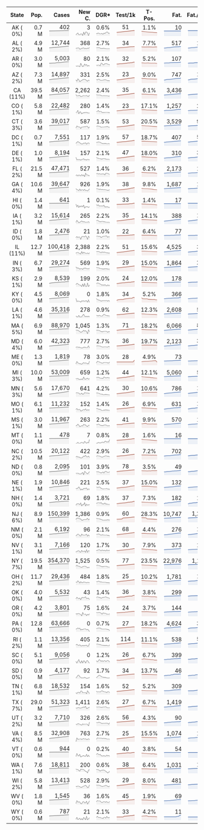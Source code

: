 
<!-- Building Table Time:  2020-05-21T14:05:49.415277 -->


| State | Pop. | Cases | New C. | DGR* | Test/1k | T-Pos. | Fat. | Fat./1M  | CFR* |  GF* | GF-14day | Dbl.Days | CDD |  
| :---: | ---: | ---: | ---: | :---: | :---: | :---: | ---: | ---:  | :---: |  :---: | :---: | :---: | ---: |  
| AK ( 0%)  | 0.7 M  | 402 <br><img src="/assets/images/covid/sparklines/AK_img_positive_20200521_1590084349.png"> | 3 <br><img src="/assets/images/covid/sparklines/AK_img_positiveIncrease_20200521_1590084349.png"> | 0.6% <br><img src="/assets/images/covid/sparklines/AK_img_dgr_4_20200521_1590084349.png"> | 51 <br><img src="/assets/images/covid/sparklines/AK_img_total_test_per_1k_20200521_1590084349.png"> | 1.1% <br><img src="/assets/images/covid/sparklines/AK_img_test_positivity_20200521_1590084350.png"> | 10 <br><img src="/assets/images/covid/sparklines/AK_img_death_20200521_1590084350.png"> | 14 <br><img src="/assets/images/covid/sparklines/AK_img_death_20200521_1590084350.png">  | 2.5% <br><img src="/assets/images/covid/sparklines/AK_img_cfr_4_20200521_1590084351.png"> |  0.7 <br><img src="/assets/images/covid/sparklines/AK_img_gfac_4_20200521_1590084350.png"> | 15.9 <br><img src="/assets/images/covid/sparklines/AK_img_gfac_14sum_20200521_1590084350.png"> | 118 <br><img src="/assets/images/covid/sparklines/AK_img_doubling_days_20200521_1590084350.png"> | 19   |  
| AL ( 2%)  | 4.9 M  | 12,744 <br><img src="/assets/images/covid/sparklines/AL_img_positive_20200521_1590084351.png"> | 368 <br><img src="/assets/images/covid/sparklines/AL_img_positiveIncrease_20200521_1590084351.png"> | 2.7% <br><img src="/assets/images/covid/sparklines/AL_img_dgr_4_20200521_1590084351.png"> | 34 <br><img src="/assets/images/covid/sparklines/AL_img_total_test_per_1k_20200521_1590084351.png"> | 7.7% <br><img src="/assets/images/covid/sparklines/AL_img_test_positivity_20200521_1590084351.png"> | 517 <br><img src="/assets/images/covid/sparklines/AL_img_death_20200521_1590084352.png"> | 105 <br><img src="/assets/images/covid/sparklines/AL_img_death_20200521_1590084352.png">  | 4.1% <br><img src="/assets/images/covid/sparklines/AL_img_cfr_4_20200521_1590084352.png"> |  1.1 <br><img src="/assets/images/covid/sparklines/AL_img_gfac_4_20200521_1590084352.png"> | 14.5 <br><img src="/assets/images/covid/sparklines/AL_img_gfac_14sum_20200521_1590084352.png"> | 26 <br><img src="/assets/images/covid/sparklines/AL_img_doubling_days_20200521_1590084352.png"> | 0   |  
| AR ( 0%)  | 3.0 M  | 5,003 <br><img src="/assets/images/covid/sparklines/AR_img_positive_20200521_1590084353.png"> | 80 <br><img src="/assets/images/covid/sparklines/AR_img_positiveIncrease_20200521_1590084353.png"> | 2.1% <br><img src="/assets/images/covid/sparklines/AR_img_dgr_4_20200521_1590084353.png"> | 32 <br><img src="/assets/images/covid/sparklines/AR_img_total_test_per_1k_20200521_1590084353.png"> | 5.2% <br><img src="/assets/images/covid/sparklines/AR_img_test_positivity_20200521_1590084353.png"> | 107 <br><img src="/assets/images/covid/sparklines/AR_img_death_20200521_1590084353.png"> | 35 <br><img src="/assets/images/covid/sparklines/AR_img_death_20200521_1590084353.png">  | 2.1% <br><img src="/assets/images/covid/sparklines/AR_img_cfr_4_20200521_1590084354.png"> |  1.1 <br><img src="/assets/images/covid/sparklines/AR_img_gfac_4_20200521_1590084353.png"> | 14.0 <br><img src="/assets/images/covid/sparklines/AR_img_gfac_14sum_20200521_1590084354.png"> | 33 <br><img src="/assets/images/covid/sparklines/AR_img_doubling_days_20200521_1590084354.png"> | 1   |  
| AZ ( 2%)  | 7.3 M  | 14,897 <br><img src="/assets/images/covid/sparklines/AZ_img_positive_20200521_1590084355.png"> | 331 <br><img src="/assets/images/covid/sparklines/AZ_img_positiveIncrease_20200521_1590084355.png"> | 2.5% <br><img src="/assets/images/covid/sparklines/AZ_img_dgr_4_20200521_1590084355.png"> | 23 <br><img src="/assets/images/covid/sparklines/AZ_img_total_test_per_1k_20200521_1590084355.png"> | 9.0% <br><img src="/assets/images/covid/sparklines/AZ_img_test_positivity_20200521_1590084355.png"> | 747 <br><img src="/assets/images/covid/sparklines/AZ_img_death_20200521_1590084355.png"> | 103 <br><img src="/assets/images/covid/sparklines/AZ_img_death_20200521_1590084355.png">  | 4.9% <br><img src="/assets/images/covid/sparklines/AZ_img_cfr_4_20200521_1590084357.png"> |  1.0 <br><img src="/assets/images/covid/sparklines/AZ_img_gfac_4_20200521_1590084356.png"> | 15.5 <br><img src="/assets/images/covid/sparklines/AZ_img_gfac_14sum_20200521_1590084356.png"> | 28 <br><img src="/assets/images/covid/sparklines/AZ_img_doubling_days_20200521_1590084356.png"> | 1   |  
| CA (11%)  | 39.5 M  | 84,057 <br><img src="/assets/images/covid/sparklines/CA_img_positive_20200521_1590084357.png"> | 2,262 <br><img src="/assets/images/covid/sparklines/CA_img_positiveIncrease_20200521_1590084357.png"> | 2.4% <br><img src="/assets/images/covid/sparklines/CA_img_dgr_4_20200521_1590084357.png"> | 35 <br><img src="/assets/images/covid/sparklines/CA_img_total_test_per_1k_20200521_1590084358.png"> | 6.1% <br><img src="/assets/images/covid/sparklines/CA_img_test_positivity_20200521_1590084358.png"> | 3,436 <br><img src="/assets/images/covid/sparklines/CA_img_death_20200521_1590084358.png"> | 87 <br><img src="/assets/images/covid/sparklines/CA_img_death_20200521_1590084358.png">  | 4.1% <br><img src="/assets/images/covid/sparklines/CA_img_cfr_4_20200521_1590084359.png"> |  1.2 <br><img src="/assets/images/covid/sparklines/CA_img_gfac_4_20200521_1590084358.png"> | 14.6 <br><img src="/assets/images/covid/sparklines/CA_img_gfac_14sum_20200521_1590084358.png"> | 29 <br><img src="/assets/images/covid/sparklines/CA_img_doubling_days_20200521_1590084359.png"> | 0   |  
| CO ( 1%)  | 5.8 M  | 22,482 <br><img src="/assets/images/covid/sparklines/CO_img_positive_20200521_1590084359.png"> | 280 <br><img src="/assets/images/covid/sparklines/CO_img_positiveIncrease_20200521_1590084359.png"> | 1.4% <br><img src="/assets/images/covid/sparklines/CO_img_dgr_4_20200521_1590084360.png"> | 23 <br><img src="/assets/images/covid/sparklines/CO_img_total_test_per_1k_20200521_1590084360.png"> | 17.1% <br><img src="/assets/images/covid/sparklines/CO_img_test_positivity_20200521_1590084360.png"> | 1,257 <br><img src="/assets/images/covid/sparklines/CO_img_death_20200521_1590084360.png"> | 218 <br><img src="/assets/images/covid/sparklines/CO_img_death_20200521_1590084360.png">  | 5.5% <br><img src="/assets/images/covid/sparklines/CO_img_cfr_4_20200521_1590084361.png"> |  0.8 <br><img src="/assets/images/covid/sparklines/CO_img_gfac_4_20200521_1590084360.png"> | 19.8 <br><img src="/assets/images/covid/sparklines/CO_img_gfac_14sum_20200521_1590084361.png"> | 50 <br><img src="/assets/images/covid/sparklines/CO_img_doubling_days_20200521_1590084361.png"> | 0   |  
| CT ( 3%)  | 3.6 M  | 39,017 <br><img src="/assets/images/covid/sparklines/CT_img_positive_20200521_1590084361.png"> | 587 <br><img src="/assets/images/covid/sparklines/CT_img_positiveIncrease_20200521_1590084362.png"> | 1.5% <br><img src="/assets/images/covid/sparklines/CT_img_dgr_4_20200521_1590084362.png"> | 53 <br><img src="/assets/images/covid/sparklines/CT_img_total_test_per_1k_20200521_1590084362.png"> | 20.5% <br><img src="/assets/images/covid/sparklines/CT_img_test_positivity_20200521_1590084362.png"> | 3,529 <br><img src="/assets/images/covid/sparklines/CT_img_death_20200521_1590084362.png"> | 990 <br><img src="/assets/images/covid/sparklines/CT_img_death_20200521_1590084362.png">  | 9.0% <br><img src="/assets/images/covid/sparklines/CT_img_cfr_4_20200521_1590084363.png"> |  1.2 <br><img src="/assets/images/covid/sparklines/CT_img_gfac_4_20200521_1590084362.png"> | 15.4 <br><img src="/assets/images/covid/sparklines/CT_img_gfac_14sum_20200521_1590084363.png"> | 47 <br><img src="/assets/images/covid/sparklines/CT_img_doubling_days_20200521_1590084363.png"> | 0   |  
| DC ( 1%)  | 0.7 M  | 7,551 <br><img src="/assets/images/covid/sparklines/DC_img_positive_20200521_1590084363.png"> | 117 <br><img src="/assets/images/covid/sparklines/DC_img_positiveIncrease_20200521_1590084363.png"> | 1.9% <br><img src="/assets/images/covid/sparklines/DC_img_dgr_4_20200521_1590084363.png"> | 57 <br><img src="/assets/images/covid/sparklines/DC_img_total_test_per_1k_20200521_1590084364.png"> | 18.7% <br><img src="/assets/images/covid/sparklines/DC_img_test_positivity_20200521_1590084364.png"> | 407 <br><img src="/assets/images/covid/sparklines/DC_img_death_20200521_1590084364.png"> | 577 <br><img src="/assets/images/covid/sparklines/DC_img_death_20200521_1590084364.png">  | 5.4% <br><img src="/assets/images/covid/sparklines/DC_img_cfr_4_20200521_1590084365.png"> |  1.0 <br><img src="/assets/images/covid/sparklines/DC_img_gfac_4_20200521_1590084364.png"> | 14.6 <br><img src="/assets/images/covid/sparklines/DC_img_gfac_14sum_20200521_1590084364.png"> | 37 <br><img src="/assets/images/covid/sparklines/DC_img_doubling_days_20200521_1590084364.png"> | 1   |  
| DE ( 1%)  | 1.0 M  | 8,194 <br><img src="/assets/images/covid/sparklines/DE_img_positive_20200521_1590084365.png"> | 157 <br><img src="/assets/images/covid/sparklines/DE_img_positiveIncrease_20200521_1590084365.png"> | 2.1% <br><img src="/assets/images/covid/sparklines/DE_img_dgr_4_20200521_1590084365.png"> | 47 <br><img src="/assets/images/covid/sparklines/DE_img_total_test_per_1k_20200521_1590084365.png"> | 18.0% <br><img src="/assets/images/covid/sparklines/DE_img_test_positivity_20200521_1590084365.png"> | 310 <br><img src="/assets/images/covid/sparklines/DE_img_death_20200521_1590084366.png"> | 318 <br><img src="/assets/images/covid/sparklines/DE_img_death_20200521_1590084366.png">  | 3.8% <br><img src="/assets/images/covid/sparklines/DE_img_cfr_4_20200521_1590084366.png"> |  1.0 <br><img src="/assets/images/covid/sparklines/DE_img_gfac_4_20200521_1590084366.png"> | 16.3 <br><img src="/assets/images/covid/sparklines/DE_img_gfac_14sum_20200521_1590084366.png"> | 32 <br><img src="/assets/images/covid/sparklines/DE_img_doubling_days_20200521_1590084366.png"> | 2   |  
| FL ( 2%)  | 21.5 M  | 47,471 <br><img src="/assets/images/covid/sparklines/FL_img_positive_20200521_1590084366.png"> | 527 <br><img src="/assets/images/covid/sparklines/FL_img_positiveIncrease_20200521_1590084367.png"> | 1.4% <br><img src="/assets/images/covid/sparklines/FL_img_dgr_4_20200521_1590084367.png"> | 36 <br><img src="/assets/images/covid/sparklines/FL_img_total_test_per_1k_20200521_1590084367.png"> | 6.2% <br><img src="/assets/images/covid/sparklines/FL_img_test_positivity_20200521_1590084367.png"> | 2,173 <br><img src="/assets/images/covid/sparklines/FL_img_death_20200521_1590084367.png"> | 101 <br><img src="/assets/images/covid/sparklines/FL_img_death_20200521_1590084367.png">  | 4.5% <br><img src="/assets/images/covid/sparklines/FL_img_cfr_4_20200521_1590084368.png"> |  0.9 <br><img src="/assets/images/covid/sparklines/FL_img_gfac_4_20200521_1590084367.png"> | 14.3 <br><img src="/assets/images/covid/sparklines/FL_img_gfac_14sum_20200521_1590084368.png"> | 50 <br><img src="/assets/images/covid/sparklines/FL_img_doubling_days_20200521_1590084368.png"> | 0   |  
| GA ( 4%)  | 10.6 M  | 39,647 <br><img src="/assets/images/covid/sparklines/GA_img_positive_20200521_1590084368.png"> | 926 <br><img src="/assets/images/covid/sparklines/GA_img_positiveIncrease_20200521_1590084368.png"> | 1.9% <br><img src="/assets/images/covid/sparklines/GA_img_dgr_4_20200521_1590084369.png"> | 38 <br><img src="/assets/images/covid/sparklines/GA_img_total_test_per_1k_20200521_1590084369.png"> | 9.8% <br><img src="/assets/images/covid/sparklines/GA_img_test_positivity_20200521_1590084369.png"> | 1,687 <br><img src="/assets/images/covid/sparklines/GA_img_death_20200521_1590084369.png"> | 159 <br><img src="/assets/images/covid/sparklines/GA_img_death_20200521_1590084369.png">  | 4.3% <br><img src="/assets/images/covid/sparklines/GA_img_cfr_4_20200521_1590084370.png"> |  1.3 <br><img src="/assets/images/covid/sparklines/GA_img_gfac_4_20200521_1590084369.png"> | 16.0 <br><img src="/assets/images/covid/sparklines/GA_img_gfac_14sum_20200521_1590084369.png"> | 37 <br><img src="/assets/images/covid/sparklines/GA_img_doubling_days_20200521_1590084370.png"> | 0   |  
| HI ( 0%)  | 1.4 M  | 641 <br><img src="/assets/images/covid/sparklines/HI_img_positive_20200521_1590084370.png"> | 1 <br><img src="/assets/images/covid/sparklines/HI_img_positiveIncrease_20200521_1590084370.png"> | 0.1% <br><img src="/assets/images/covid/sparklines/HI_img_dgr_4_20200521_1590084370.png"> | 33 <br><img src="/assets/images/covid/sparklines/HI_img_total_test_per_1k_20200521_1590084370.png"> | 1.4% <br><img src="/assets/images/covid/sparklines/HI_img_test_positivity_20200521_1590084371.png"> | 17 <br><img src="/assets/images/covid/sparklines/HI_img_death_20200521_1590084371.png"> | 12 <br><img src="/assets/images/covid/sparklines/HI_img_death_20200521_1590084371.png">  | 2.7% <br><img src="/assets/images/covid/sparklines/HI_img_cfr_4_20200521_1590084372.png"> |  0.4 <br><img src="/assets/images/covid/sparklines/HI_img_gfac_4_20200521_1590084371.png"> | 14.1 <br><img src="/assets/images/covid/sparklines/HI_img_gfac_14sum_20200521_1590084371.png"> | 594 <br><img src="/assets/images/covid/sparklines/HI_img_doubling_days_20200521_1590084371.png"> | 27   |  
| IA ( 1%)  | 3.2 M  | 15,614 <br><img src="/assets/images/covid/sparklines/IA_img_positive_20200521_1590084372.png"> | 265 <br><img src="/assets/images/covid/sparklines/IA_img_positiveIncrease_20200521_1590084372.png"> | 2.2% <br><img src="/assets/images/covid/sparklines/IA_img_dgr_4_20200521_1590084372.png"> | 35 <br><img src="/assets/images/covid/sparklines/IA_img_total_test_per_1k_20200521_1590084372.png"> | 14.1% <br><img src="/assets/images/covid/sparklines/IA_img_test_positivity_20200521_1590084372.png"> | 388 <br><img src="/assets/images/covid/sparklines/IA_img_death_20200521_1590084372.png"> | 123 <br><img src="/assets/images/covid/sparklines/IA_img_death_20200521_1590084372.png">  | 2.4% <br><img src="/assets/images/covid/sparklines/IA_img_cfr_4_20200521_1590084373.png"> |  0.9 <br><img src="/assets/images/covid/sparklines/IA_img_gfac_4_20200521_1590084373.png"> | 14.8 <br><img src="/assets/images/covid/sparklines/IA_img_gfac_14sum_20200521_1590084373.png"> | 32 <br><img src="/assets/images/covid/sparklines/IA_img_doubling_days_20200521_1590084373.png"> | 1   |  
| ID ( 0%)  | 1.8 M  | 2,476 <br><img src="/assets/images/covid/sparklines/ID_img_positive_20200521_1590084373.png"> | 21 <br><img src="/assets/images/covid/sparklines/ID_img_positiveIncrease_20200521_1590084374.png"> | 1.0% <br><img src="/assets/images/covid/sparklines/ID_img_dgr_4_20200521_1590084374.png"> | 22 <br><img src="/assets/images/covid/sparklines/ID_img_total_test_per_1k_20200521_1590084374.png"> | 6.4% <br><img src="/assets/images/covid/sparklines/ID_img_test_positivity_20200521_1590084374.png"> | 77 <br><img src="/assets/images/covid/sparklines/ID_img_death_20200521_1590084375.png"> | 43 <br><img src="/assets/images/covid/sparklines/ID_img_death_20200521_1590084375.png">  | 3.1% <br><img src="/assets/images/covid/sparklines/ID_img_cfr_4_20200521_1590084375.png"> |  0.6 <br><img src="/assets/images/covid/sparklines/ID_img_gfac_4_20200521_1590084375.png"> | 11.5 <br><img src="/assets/images/covid/sparklines/ID_img_gfac_14sum_20200521_1590084375.png"> | 70 <br><img src="/assets/images/covid/sparklines/ID_img_doubling_days_20200521_1590084375.png"> | 1   |  
| IL (11%)  | 12.7 M  | 100,418 <br><img src="/assets/images/covid/sparklines/IL_img_positive_20200521_1590084376.png"> | 2,388 <br><img src="/assets/images/covid/sparklines/IL_img_positiveIncrease_20200521_1590084376.png"> | 2.2% <br><img src="/assets/images/covid/sparklines/IL_img_dgr_4_20200521_1590084376.png"> | 51 <br><img src="/assets/images/covid/sparklines/IL_img_total_test_per_1k_20200521_1590084376.png"> | 15.6% <br><img src="/assets/images/covid/sparklines/IL_img_test_positivity_20200521_1590084376.png"> | 4,525 <br><img src="/assets/images/covid/sparklines/IL_img_death_20200521_1590084376.png"> | 357 <br><img src="/assets/images/covid/sparklines/IL_img_death_20200521_1590084376.png">  | 4.5% <br><img src="/assets/images/covid/sparklines/IL_img_cfr_4_20200521_1590084377.png"> |  1.2 <br><img src="/assets/images/covid/sparklines/IL_img_gfac_4_20200521_1590084376.png"> | 15.8 <br><img src="/assets/images/covid/sparklines/IL_img_gfac_14sum_20200521_1590084377.png"> | 31 <br><img src="/assets/images/covid/sparklines/IL_img_doubling_days_20200521_1590084377.png"> | 0   |  
| IN ( 3%)  | 6.7 M  | 29,274 <br><img src="/assets/images/covid/sparklines/IN_img_positive_20200521_1590084377.png"> | 569 <br><img src="/assets/images/covid/sparklines/IN_img_positiveIncrease_20200521_1590084377.png"> | 1.9% <br><img src="/assets/images/covid/sparklines/IN_img_dgr_4_20200521_1590084377.png"> | 29 <br><img src="/assets/images/covid/sparklines/IN_img_total_test_per_1k_20200521_1590084378.png"> | 15.0% <br><img src="/assets/images/covid/sparklines/IN_img_test_positivity_20200521_1590084378.png"> | 1,864 <br><img src="/assets/images/covid/sparklines/IN_img_death_20200521_1590084378.png"> | 277 <br><img src="/assets/images/covid/sparklines/IN_img_death_20200521_1590084378.png">  | 6.3% <br><img src="/assets/images/covid/sparklines/IN_img_cfr_4_20200521_1590084379.png"> |  1.1 <br><img src="/assets/images/covid/sparklines/IN_img_gfac_4_20200521_1590084378.png"> | 14.2 <br><img src="/assets/images/covid/sparklines/IN_img_gfac_14sum_20200521_1590084378.png"> | 37 <br><img src="/assets/images/covid/sparklines/IN_img_doubling_days_20200521_1590084378.png"> | 0   |  
| KS ( 1%)  | 2.9 M  | 8,539 <br><img src="/assets/images/covid/sparklines/KS_img_positive_20200521_1590084379.png"> | 199 <br><img src="/assets/images/covid/sparklines/KS_img_positiveIncrease_20200521_1590084379.png"> | 2.0% <br><img src="/assets/images/covid/sparklines/KS_img_dgr_4_20200521_1590084379.png"> | 24 <br><img src="/assets/images/covid/sparklines/KS_img_total_test_per_1k_20200521_1590084379.png"> | 12.0% <br><img src="/assets/images/covid/sparklines/KS_img_test_positivity_20200521_1590084379.png"> | 178 <br><img src="/assets/images/covid/sparklines/KS_img_death_20200521_1590084380.png"> | 61 <br><img src="/assets/images/covid/sparklines/KS_img_death_20200521_1590084380.png">  | 2.1% <br><img src="/assets/images/covid/sparklines/KS_img_cfr_4_20200521_1590084380.png"> |  0.0 <br><img src="/assets/images/covid/sparklines/KS_img_gfac_4_20200521_1590084380.png"> | 6.9 <br><img src="/assets/images/covid/sparklines/KS_img_gfac_14sum_20200521_1590084380.png"> | 34 <br><img src="/assets/images/covid/sparklines/KS_img_doubling_days_20200521_1590084380.png"> | 0   |  
| KY ( 0%)  | 4.5 M  | 8,069 <br><img src="/assets/images/covid/sparklines/KY_img_positive_20200521_1590084381.png"> | 0 <br><img src="/assets/images/covid/sparklines/KY_img_positiveIncrease_20200521_1590084381.png"> | 1.8% <br><img src="/assets/images/covid/sparklines/KY_img_dgr_4_20200521_1590084381.png"> | 34 <br><img src="/assets/images/covid/sparklines/KY_img_total_test_per_1k_20200521_1590084381.png"> | 5.2% <br><img src="/assets/images/covid/sparklines/KY_img_test_positivity_20200521_1590084381.png"> | 366 <br><img src="/assets/images/covid/sparklines/KY_img_death_20200521_1590084381.png"> | 82 <br><img src="/assets/images/covid/sparklines/KY_img_death_20200521_1590084381.png">  | 4.5% <br><img src="/assets/images/covid/sparklines/KY_img_cfr_4_20200521_1590084382.png"> |  0.3 <br><img src="/assets/images/covid/sparklines/KY_img_gfac_4_20200521_1590084381.png"> | 13.5 <br><img src="/assets/images/covid/sparklines/KY_img_gfac_14sum_20200521_1590084382.png"> | 38 <br><img src="/assets/images/covid/sparklines/KY_img_doubling_days_20200521_1590084382.png"> | 1   |  
| LA ( 1%)  | 4.6 M  | 35,316 <br><img src="/assets/images/covid/sparklines/LA_img_positive_20200521_1590084382.png"> | 278 <br><img src="/assets/images/covid/sparklines/LA_img_positiveIncrease_20200521_1590084382.png"> | 0.9% <br><img src="/assets/images/covid/sparklines/LA_img_dgr_4_20200521_1590084382.png"> | 62 <br><img src="/assets/images/covid/sparklines/LA_img_total_test_per_1k_20200521_1590084383.png"> | 12.3% <br><img src="/assets/images/covid/sparklines/LA_img_test_positivity_20200521_1590084383.png"> | 2,608 <br><img src="/assets/images/covid/sparklines/LA_img_death_20200521_1590084383.png"> | 561 <br><img src="/assets/images/covid/sparklines/LA_img_death_20200521_1590084383.png">  | 7.4% <br><img src="/assets/images/covid/sparklines/LA_img_cfr_4_20200521_1590084384.png"> |  1.0 <br><img src="/assets/images/covid/sparklines/LA_img_gfac_4_20200521_1590084383.png"> | 16.3 <br><img src="/assets/images/covid/sparklines/LA_img_gfac_14sum_20200521_1590084383.png"> | 77 <br><img src="/assets/images/covid/sparklines/LA_img_doubling_days_20200521_1590084383.png"> | 1   |  
| MA ( 5%)  | 6.9 M  | 88,970 <br><img src="/assets/images/covid/sparklines/MA_img_positive_20200521_1590084384.png"> | 1,045 <br><img src="/assets/images/covid/sparklines/MA_img_positiveIncrease_20200521_1590084384.png"> | 1.3% <br><img src="/assets/images/covid/sparklines/MA_img_dgr_4_20200521_1590084384.png"> | 71 <br><img src="/assets/images/covid/sparklines/MA_img_total_test_per_1k_20200521_1590084384.png"> | 18.2% <br><img src="/assets/images/covid/sparklines/MA_img_test_positivity_20200521_1590084384.png"> | 6,066 <br><img src="/assets/images/covid/sparklines/MA_img_death_20200521_1590084385.png"> | 873 <br><img src="/assets/images/covid/sparklines/MA_img_death_20200521_1590084385.png">  | 6.8% <br><img src="/assets/images/covid/sparklines/MA_img_cfr_4_20200521_1590084385.png"> |  0.6 <br><img src="/assets/images/covid/sparklines/MA_img_gfac_4_20200521_1590084385.png"> | 12.9 <br><img src="/assets/images/covid/sparklines/MA_img_gfac_14sum_20200521_1590084385.png"> | 52 <br><img src="/assets/images/covid/sparklines/MA_img_doubling_days_20200521_1590084385.png"> | 1   |  
| MD ( 4%)  | 6.0 M  | 42,323 <br><img src="/assets/images/covid/sparklines/MD_img_positive_20200521_1590084386.png"> | 777 <br><img src="/assets/images/covid/sparklines/MD_img_positiveIncrease_20200521_1590084386.png"> | 2.7% <br><img src="/assets/images/covid/sparklines/MD_img_dgr_4_20200521_1590084386.png"> | 36 <br><img src="/assets/images/covid/sparklines/MD_img_total_test_per_1k_20200521_1590084386.png"> | 19.7% <br><img src="/assets/images/covid/sparklines/MD_img_test_positivity_20200521_1590084386.png"> | 2,123 <br><img src="/assets/images/covid/sparklines/MD_img_death_20200521_1590084386.png"> | 351 <br><img src="/assets/images/covid/sparklines/MD_img_death_20200521_1590084386.png">  | 5.1% <br><img src="/assets/images/covid/sparklines/MD_img_cfr_4_20200521_1590084387.png"> |  1.0 <br><img src="/assets/images/covid/sparklines/MD_img_gfac_4_20200521_1590084386.png"> | 14.6 <br><img src="/assets/images/covid/sparklines/MD_img_gfac_14sum_20200521_1590084387.png"> | 25 <br><img src="/assets/images/covid/sparklines/MD_img_doubling_days_20200521_1590084387.png"> | 1   |  
| ME ( 0%)  | 1.3 M  | 1,819 <br><img src="/assets/images/covid/sparklines/ME_img_positive_20200521_1590084387.png"> | 78 <br><img src="/assets/images/covid/sparklines/ME_img_positiveIncrease_20200521_1590084387.png"> | 3.0% <br><img src="/assets/images/covid/sparklines/ME_img_dgr_4_20200521_1590084388.png"> | 28 <br><img src="/assets/images/covid/sparklines/ME_img_total_test_per_1k_20200521_1590084388.png"> | 4.9% <br><img src="/assets/images/covid/sparklines/ME_img_test_positivity_20200521_1590084388.png"> | 73 <br><img src="/assets/images/covid/sparklines/ME_img_death_20200521_1590084388.png"> | 54 <br><img src="/assets/images/covid/sparklines/ME_img_death_20200521_1590084388.png">  | 4.1% <br><img src="/assets/images/covid/sparklines/ME_img_cfr_4_20200521_1590084389.png"> |  1.7 <br><img src="/assets/images/covid/sparklines/ME_img_gfac_4_20200521_1590084388.png"> | 16.7 <br><img src="/assets/images/covid/sparklines/ME_img_gfac_14sum_20200521_1590084388.png"> | 23 <br><img src="/assets/images/covid/sparklines/ME_img_doubling_days_20200521_1590084389.png"> | 0   |  
| MI ( 3%)  | 10.0 M  | 53,009 <br><img src="/assets/images/covid/sparklines/MI_img_positive_20200521_1590084389.png"> | 659 <br><img src="/assets/images/covid/sparklines/MI_img_positiveIncrease_20200521_1590084389.png"> | 1.2% <br><img src="/assets/images/covid/sparklines/MI_img_dgr_4_20200521_1590084389.png"> | 44 <br><img src="/assets/images/covid/sparklines/MI_img_total_test_per_1k_20200521_1590084389.png"> | 12.1% <br><img src="/assets/images/covid/sparklines/MI_img_test_positivity_20200521_1590084390.png"> | 5,060 <br><img src="/assets/images/covid/sparklines/MI_img_death_20200521_1590084390.png"> | 507 <br><img src="/assets/images/covid/sparklines/MI_img_death_20200521_1590084390.png">  | 9.6% <br><img src="/assets/images/covid/sparklines/MI_img_cfr_4_20200521_1590084391.png"> |  1.2 <br><img src="/assets/images/covid/sparklines/MI_img_gfac_4_20200521_1590084390.png"> | 16.1 <br><img src="/assets/images/covid/sparklines/MI_img_gfac_14sum_20200521_1590084390.png"> | 59 <br><img src="/assets/images/covid/sparklines/MI_img_doubling_days_20200521_1590084390.png"> | 0   |  
| MN ( 3%)  | 5.6 M  | 17,670 <br><img src="/assets/images/covid/sparklines/MN_img_positive_20200521_1590084391.png"> | 641 <br><img src="/assets/images/covid/sparklines/MN_img_positiveIncrease_20200521_1590084391.png"> | 4.2% <br><img src="/assets/images/covid/sparklines/MN_img_dgr_4_20200521_1590084391.png"> | 30 <br><img src="/assets/images/covid/sparklines/MN_img_total_test_per_1k_20200521_1590084391.png"> | 10.6% <br><img src="/assets/images/covid/sparklines/MN_img_test_positivity_20200521_1590084391.png"> | 786 <br><img src="/assets/images/covid/sparklines/MN_img_death_20200521_1590084391.png"> | 139 <br><img src="/assets/images/covid/sparklines/MN_img_death_20200521_1590084391.png">  | 4.5% <br><img src="/assets/images/covid/sparklines/MN_img_cfr_4_20200521_1590084392.png"> |  1.0 <br><img src="/assets/images/covid/sparklines/MN_img_gfac_4_20200521_1590084392.png"> | 14.5 <br><img src="/assets/images/covid/sparklines/MN_img_gfac_14sum_20200521_1590084392.png"> | 17 <br><img src="/assets/images/covid/sparklines/MN_img_doubling_days_20200521_1590084392.png"> | 2   |  
| MO ( 1%)  | 6.1 M  | 11,232 <br><img src="/assets/images/covid/sparklines/MO_img_positive_20200521_1590084392.png"> | 152 <br><img src="/assets/images/covid/sparklines/MO_img_positiveIncrease_20200521_1590084393.png"> | 1.4% <br><img src="/assets/images/covid/sparklines/MO_img_dgr_4_20200521_1590084393.png"> | 26 <br><img src="/assets/images/covid/sparklines/MO_img_total_test_per_1k_20200521_1590084393.png"> | 6.9% <br><img src="/assets/images/covid/sparklines/MO_img_test_positivity_20200521_1590084393.png"> | 631 <br><img src="/assets/images/covid/sparklines/MO_img_death_20200521_1590084393.png"> | 103 <br><img src="/assets/images/covid/sparklines/MO_img_death_20200521_1590084393.png">  | 5.6% <br><img src="/assets/images/covid/sparklines/MO_img_cfr_4_20200521_1590084394.png"> |  1.1 <br><img src="/assets/images/covid/sparklines/MO_img_gfac_4_20200521_1590084393.png"> | 14.7 <br><img src="/assets/images/covid/sparklines/MO_img_gfac_14sum_20200521_1590084394.png"> | 51 <br><img src="/assets/images/covid/sparklines/MO_img_doubling_days_20200521_1590084394.png"> | 0   |  
| MS ( 1%)  | 3.0 M  | 11,967 <br><img src="/assets/images/covid/sparklines/MS_img_positive_20200521_1590084394.png"> | 263 <br><img src="/assets/images/covid/sparklines/MS_img_positiveIncrease_20200521_1590084394.png"> | 2.2% <br><img src="/assets/images/covid/sparklines/MS_img_dgr_4_20200521_1590084394.png"> | 41 <br><img src="/assets/images/covid/sparklines/MS_img_total_test_per_1k_20200521_1590084395.png"> | 9.9% <br><img src="/assets/images/covid/sparklines/MS_img_test_positivity_20200521_1590084395.png"> | 570 <br><img src="/assets/images/covid/sparklines/MS_img_death_20200521_1590084395.png"> | 192 <br><img src="/assets/images/covid/sparklines/MS_img_death_20200521_1590084395.png">  | 4.7% <br><img src="/assets/images/covid/sparklines/MS_img_cfr_4_20200521_1590084396.png"> |  1.2 <br><img src="/assets/images/covid/sparklines/MS_img_gfac_4_20200521_1590084395.png"> | 15.6 <br><img src="/assets/images/covid/sparklines/MS_img_gfac_14sum_20200521_1590084396.png"> | 32 <br><img src="/assets/images/covid/sparklines/MS_img_doubling_days_20200521_1590084396.png"> | 1   |  
| MT ( 0%)  | 1.1 M  | 478 <br><img src="/assets/images/covid/sparklines/MT_img_positive_20200521_1590084396.png"> | 7 <br><img src="/assets/images/covid/sparklines/MT_img_positiveIncrease_20200521_1590084396.png"> | 0.8% <br><img src="/assets/images/covid/sparklines/MT_img_dgr_4_20200521_1590084397.png"> | 28 <br><img src="/assets/images/covid/sparklines/MT_img_total_test_per_1k_20200521_1590084397.png"> | 1.6% <br><img src="/assets/images/covid/sparklines/MT_img_test_positivity_20200521_1590084397.png"> | 16 <br><img src="/assets/images/covid/sparklines/MT_img_death_20200521_1590084397.png"> | 15 <br><img src="/assets/images/covid/sparklines/MT_img_death_20200521_1590084397.png">  | 3.4% <br><img src="/assets/images/covid/sparklines/MT_img_cfr_4_20200521_1590084398.png"> |  3.6 <br><img src="/assets/images/covid/sparklines/MT_img_gfac_4_20200521_1590084397.png"> | 8.1 <br><img src="/assets/images/covid/sparklines/MT_img_gfac_14sum_20200521_1590084397.png"> | 91 <br><img src="/assets/images/covid/sparklines/MT_img_doubling_days_20200521_1590084398.png"> | 0   |  
| NC ( 2%)  | 10.5 M  | 20,122 <br><img src="/assets/images/covid/sparklines/NC_img_positive_20200521_1590084398.png"> | 422 <br><img src="/assets/images/covid/sparklines/NC_img_positiveIncrease_20200521_1590084398.png"> | 2.9% <br><img src="/assets/images/covid/sparklines/NC_img_dgr_4_20200521_1590084398.png"> | 26 <br><img src="/assets/images/covid/sparklines/NC_img_total_test_per_1k_20200521_1590084398.png"> | 7.2% <br><img src="/assets/images/covid/sparklines/NC_img_test_positivity_20200521_1590084399.png"> | 702 <br><img src="/assets/images/covid/sparklines/NC_img_death_20200521_1590084399.png"> | 67 <br><img src="/assets/images/covid/sparklines/NC_img_death_20200521_1590084399.png">  | 3.5% <br><img src="/assets/images/covid/sparklines/NC_img_cfr_4_20200521_1590084400.png"> |  0.9 <br><img src="/assets/images/covid/sparklines/NC_img_gfac_4_20200521_1590084399.png"> | 15.2 <br><img src="/assets/images/covid/sparklines/NC_img_gfac_14sum_20200521_1590084399.png"> | 24 <br><img src="/assets/images/covid/sparklines/NC_img_doubling_days_20200521_1590084399.png"> | 1   |  
| ND ( 0%)  | 0.8 M  | 2,095 <br><img src="/assets/images/covid/sparklines/ND_img_positive_20200521_1590084400.png"> | 101 <br><img src="/assets/images/covid/sparklines/ND_img_positiveIncrease_20200521_1590084400.png"> | 3.9% <br><img src="/assets/images/covid/sparklines/ND_img_dgr_4_20200521_1590084400.png"> | 78 <br><img src="/assets/images/covid/sparklines/ND_img_total_test_per_1k_20200521_1590084400.png"> | 3.5% <br><img src="/assets/images/covid/sparklines/ND_img_test_positivity_20200521_1590084400.png"> | 49 <br><img src="/assets/images/covid/sparklines/ND_img_death_20200521_1590084400.png"> | 64 <br><img src="/assets/images/covid/sparklines/ND_img_death_20200521_1590084400.png">  | 2.3% <br><img src="/assets/images/covid/sparklines/ND_img_cfr_4_20200521_1590084401.png"> |  1.4 <br><img src="/assets/images/covid/sparklines/ND_img_gfac_4_20200521_1590084401.png"> | 13.9 <br><img src="/assets/images/covid/sparklines/ND_img_gfac_14sum_20200521_1590084401.png"> | 18 <br><img src="/assets/images/covid/sparklines/ND_img_doubling_days_20200521_1590084401.png"> | 0   |  
| NE ( 1%)  | 1.9 M  | 10,846 <br><img src="/assets/images/covid/sparklines/NE_img_positive_20200521_1590084401.png"> | 221 <br><img src="/assets/images/covid/sparklines/NE_img_positiveIncrease_20200521_1590084402.png"> | 2.5% <br><img src="/assets/images/covid/sparklines/NE_img_dgr_4_20200521_1590084402.png"> | 37 <br><img src="/assets/images/covid/sparklines/NE_img_total_test_per_1k_20200521_1590084402.png"> | 15.0% <br><img src="/assets/images/covid/sparklines/NE_img_test_positivity_20200521_1590084402.png"> | 132 <br><img src="/assets/images/covid/sparklines/NE_img_death_20200521_1590084402.png"> | 68 <br><img src="/assets/images/covid/sparklines/NE_img_death_20200521_1590084402.png">  | 1.2% <br><img src="/assets/images/covid/sparklines/NE_img_cfr_4_20200521_1590084403.png"> |  1.2 <br><img src="/assets/images/covid/sparklines/NE_img_gfac_4_20200521_1590084402.png"> | 18.7 <br><img src="/assets/images/covid/sparklines/NE_img_gfac_14sum_20200521_1590084403.png"> | 27 <br><img src="/assets/images/covid/sparklines/NE_img_doubling_days_20200521_1590084403.png"> | 1   |  
| NH ( 0%)  | 1.4 M  | 3,721 <br><img src="/assets/images/covid/sparklines/NH_img_positive_20200521_1590084403.png"> | 69 <br><img src="/assets/images/covid/sparklines/NH_img_positiveIncrease_20200521_1590084403.png"> | 1.8% <br><img src="/assets/images/covid/sparklines/NH_img_dgr_4_20200521_1590084403.png"> | 37 <br><img src="/assets/images/covid/sparklines/NH_img_total_test_per_1k_20200521_1590084404.png"> | 7.3% <br><img src="/assets/images/covid/sparklines/NH_img_test_positivity_20200521_1590084404.png"> | 182 <br><img src="/assets/images/covid/sparklines/NH_img_death_20200521_1590084404.png"> | 134 <br><img src="/assets/images/covid/sparklines/NH_img_death_20200521_1590084404.png">  | 4.8% <br><img src="/assets/images/covid/sparklines/NH_img_cfr_4_20200521_1590084405.png"> |  1.1 <br><img src="/assets/images/covid/sparklines/NH_img_gfac_4_20200521_1590084404.png"> | 15.4 <br><img src="/assets/images/covid/sparklines/NH_img_gfac_14sum_20200521_1590084404.png"> | 39 <br><img src="/assets/images/covid/sparklines/NH_img_doubling_days_20200521_1590084405.png"> | 0   |  
| NJ ( 6%)  | 8.9 M  | 150,399 <br><img src="/assets/images/covid/sparklines/NJ_img_positive_20200521_1590084405.png"> | 1,386 <br><img src="/assets/images/covid/sparklines/NJ_img_positiveIncrease_20200521_1590084405.png"> | 0.9% <br><img src="/assets/images/covid/sparklines/NJ_img_dgr_4_20200521_1590084405.png"> | 60 <br><img src="/assets/images/covid/sparklines/NJ_img_total_test_per_1k_20200521_1590084405.png"> | 28.3% <br><img src="/assets/images/covid/sparklines/NJ_img_test_positivity_20200521_1590084406.png"> | 10,747 <br><img src="/assets/images/covid/sparklines/NJ_img_death_20200521_1590084406.png"> | 1,210 <br><img src="/assets/images/covid/sparklines/NJ_img_death_20200521_1590084406.png">  | 7.1% <br><img src="/assets/images/covid/sparklines/NJ_img_cfr_4_20200521_1590084407.png"> |  1.1 <br><img src="/assets/images/covid/sparklines/NJ_img_gfac_4_20200521_1590084406.png"> | 14.2 <br><img src="/assets/images/covid/sparklines/NJ_img_gfac_14sum_20200521_1590084406.png"> | 79 <br><img src="/assets/images/covid/sparklines/NJ_img_doubling_days_20200521_1590084406.png"> | 0   |  
| NM ( 0%)  | 2.1 M  | 6,192 <br><img src="/assets/images/covid/sparklines/NM_img_positive_20200521_1590084407.png"> | 96 <br><img src="/assets/images/covid/sparklines/NM_img_positiveIncrease_20200521_1590084407.png"> | 2.1% <br><img src="/assets/images/covid/sparklines/NM_img_dgr_4_20200521_1590084407.png"> | 68 <br><img src="/assets/images/covid/sparklines/NM_img_total_test_per_1k_20200521_1590084407.png"> | 4.4% <br><img src="/assets/images/covid/sparklines/NM_img_test_positivity_20200521_1590084407.png"> | 276 <br><img src="/assets/images/covid/sparklines/NM_img_death_20200521_1590084407.png"> | 132 <br><img src="/assets/images/covid/sparklines/NM_img_death_20200521_1590084407.png">  | 4.4% <br><img src="/assets/images/covid/sparklines/NM_img_cfr_4_20200521_1590084408.png"> |  1.0 <br><img src="/assets/images/covid/sparklines/NM_img_gfac_4_20200521_1590084408.png"> | 15.4 <br><img src="/assets/images/covid/sparklines/NM_img_gfac_14sum_20200521_1590084408.png"> | 32 <br><img src="/assets/images/covid/sparklines/NM_img_doubling_days_20200521_1590084408.png"> | 1   |  
| NV ( 1%)  | 3.1 M  | 7,166 <br><img src="/assets/images/covid/sparklines/NV_img_positive_20200521_1590084408.png"> | 120 <br><img src="/assets/images/covid/sparklines/NV_img_positiveIncrease_20200521_1590084409.png"> | 1.7% <br><img src="/assets/images/covid/sparklines/NV_img_dgr_4_20200521_1590084409.png"> | 30 <br><img src="/assets/images/covid/sparklines/NV_img_total_test_per_1k_20200521_1590084409.png"> | 7.9% <br><img src="/assets/images/covid/sparklines/NV_img_test_positivity_20200521_1590084409.png"> | 373 <br><img src="/assets/images/covid/sparklines/NV_img_death_20200521_1590084409.png"> | 121 <br><img src="/assets/images/covid/sparklines/NV_img_death_20200521_1590084409.png">  | 5.2% <br><img src="/assets/images/covid/sparklines/NV_img_cfr_4_20200521_1590084410.png"> |  1.5 <br><img src="/assets/images/covid/sparklines/NV_img_gfac_4_20200521_1590084409.png"> | 18.6 <br><img src="/assets/images/covid/sparklines/NV_img_gfac_14sum_20200521_1590084410.png"> | 41 <br><img src="/assets/images/covid/sparklines/NV_img_doubling_days_20200521_1590084410.png"> | 1   |  
| NY ( 7%)  | 19.5 M  | 354,370 <br><img src="/assets/images/covid/sparklines/NY_img_positive_20200521_1590084410.png"> | 1,525 <br><img src="/assets/images/covid/sparklines/NY_img_positiveIncrease_20200521_1590084410.png"> | 0.5% <br><img src="/assets/images/covid/sparklines/NY_img_dgr_4_20200521_1590084410.png"> | 77 <br><img src="/assets/images/covid/sparklines/NY_img_total_test_per_1k_20200521_1590084411.png"> | 23.5% <br><img src="/assets/images/covid/sparklines/NY_img_test_positivity_20200521_1590084411.png"> | 22,976 <br><img src="/assets/images/covid/sparklines/NY_img_death_20200521_1590084411.png"> | 1,181 <br><img src="/assets/images/covid/sparklines/NY_img_death_20200521_1590084411.png">  | 6.5% <br><img src="/assets/images/covid/sparklines/NY_img_cfr_4_20200521_1590084412.png"> |  1.0 <br><img src="/assets/images/covid/sparklines/NY_img_gfac_4_20200521_1590084411.png"> | 13.8 <br><img src="/assets/images/covid/sparklines/NY_img_gfac_14sum_20200521_1590084411.png"> | 150 <br><img src="/assets/images/covid/sparklines/NY_img_doubling_days_20200521_1590084411.png"> | 0   |  
| OH ( 2%)  | 11.7 M  | 29,436 <br><img src="/assets/images/covid/sparklines/OH_img_positive_20200521_1590084412.png"> | 484 <br><img src="/assets/images/covid/sparklines/OH_img_positiveIncrease_20200521_1590084412.png"> | 1.8% <br><img src="/assets/images/covid/sparklines/OH_img_dgr_4_20200521_1590084412.png"> | 25 <br><img src="/assets/images/covid/sparklines/OH_img_total_test_per_1k_20200521_1590084412.png"> | 10.2% <br><img src="/assets/images/covid/sparklines/OH_img_test_positivity_20200521_1590084412.png"> | 1,781 <br><img src="/assets/images/covid/sparklines/OH_img_death_20200521_1590084412.png"> | 152 <br><img src="/assets/images/covid/sparklines/OH_img_death_20200521_1590084412.png">  | 5.9% <br><img src="/assets/images/covid/sparklines/OH_img_cfr_4_20200521_1590084413.png"> |  1.0 <br><img src="/assets/images/covid/sparklines/OH_img_gfac_4_20200521_1590084413.png"> | 14.5 <br><img src="/assets/images/covid/sparklines/OH_img_gfac_14sum_20200521_1590084413.png"> | 39 <br><img src="/assets/images/covid/sparklines/OH_img_doubling_days_20200521_1590084413.png"> | 2   |  
| OK ( 0%)  | 4.0 M  | 5,532 <br><img src="/assets/images/covid/sparklines/OK_img_positive_20200521_1590084413.png"> | 43 <br><img src="/assets/images/covid/sparklines/OK_img_positiveIncrease_20200521_1590084413.png"> | 1.4% <br><img src="/assets/images/covid/sparklines/OK_img_dgr_4_20200521_1590084414.png"> | 36 <br><img src="/assets/images/covid/sparklines/OK_img_total_test_per_1k_20200521_1590084414.png"> | 3.8% <br><img src="/assets/images/covid/sparklines/OK_img_test_positivity_20200521_1590084414.png"> | 299 <br><img src="/assets/images/covid/sparklines/OK_img_death_20200521_1590084414.png"> | 76 <br><img src="/assets/images/covid/sparklines/OK_img_death_20200521_1590084414.png">  | 5.4% <br><img src="/assets/images/covid/sparklines/OK_img_cfr_4_20200521_1590084415.png"> |  0.8 <br><img src="/assets/images/covid/sparklines/OK_img_gfac_4_20200521_1590084414.png"> | 17.6 <br><img src="/assets/images/covid/sparklines/OK_img_gfac_14sum_20200521_1590084414.png"> | 49 <br><img src="/assets/images/covid/sparklines/OK_img_doubling_days_20200521_1590084414.png"> | 1   |  
| OR ( 0%)  | 4.2 M  | 3,801 <br><img src="/assets/images/covid/sparklines/OR_img_positive_20200521_1590084415.png"> | 75 <br><img src="/assets/images/covid/sparklines/OR_img_positiveIncrease_20200521_1590084415.png"> | 1.6% <br><img src="/assets/images/covid/sparklines/OR_img_dgr_4_20200521_1590084415.png"> | 24 <br><img src="/assets/images/covid/sparklines/OR_img_total_test_per_1k_20200521_1590084415.png"> | 3.7% <br><img src="/assets/images/covid/sparklines/OR_img_test_positivity_20200521_1590084415.png"> | 144 <br><img src="/assets/images/covid/sparklines/OR_img_death_20200521_1590084415.png"> | 34 <br><img src="/assets/images/covid/sparklines/OR_img_death_20200521_1590084415.png">  | 3.8% <br><img src="/assets/images/covid/sparklines/OR_img_cfr_4_20200521_1590084416.png"> |  1.9 <br><img src="/assets/images/covid/sparklines/OR_img_gfac_4_20200521_1590084416.png"> | 15.4 <br><img src="/assets/images/covid/sparklines/OR_img_gfac_14sum_20200521_1590084416.png"> | 43 <br><img src="/assets/images/covid/sparklines/OR_img_doubling_days_20200521_1590084416.png"> | 0   |  
| PA ( 0%)  | 12.8 M  | 63,666 <br><img src="/assets/images/covid/sparklines/PA_img_positive_20200521_1590084416.png"> | 0 <br><img src="/assets/images/covid/sparklines/PA_img_positiveIncrease_20200521_1590084416.png"> | 0.7% <br><img src="/assets/images/covid/sparklines/PA_img_dgr_4_20200521_1590084417.png"> | 27 <br><img src="/assets/images/covid/sparklines/PA_img_total_test_per_1k_20200521_1590084417.png"> | 18.2% <br><img src="/assets/images/covid/sparklines/PA_img_test_positivity_20200521_1590084417.png"> | 4,624 <br><img src="/assets/images/covid/sparklines/PA_img_death_20200521_1590084417.png"> | 361 <br><img src="/assets/images/covid/sparklines/PA_img_death_20200521_1590084417.png">  | 7.2% <br><img src="/assets/images/covid/sparklines/PA_img_cfr_4_20200521_1590084418.png"> |  0.6 <br><img src="/assets/images/covid/sparklines/PA_img_gfac_4_20200521_1590084417.png"> | 14.0 <br><img src="/assets/images/covid/sparklines/PA_img_gfac_14sum_20200521_1590084417.png"> | 97 <br><img src="/assets/images/covid/sparklines/PA_img_doubling_days_20200521_1590084417.png"> | 2   |  
| RI ( 2%)  | 1.1 M  | 13,356 <br><img src="/assets/images/covid/sparklines/RI_img_positive_20200521_1590084418.png"> | 405 <br><img src="/assets/images/covid/sparklines/RI_img_positiveIncrease_20200521_1590084418.png"> | 2.1% <br><img src="/assets/images/covid/sparklines/RI_img_dgr_4_20200521_1590084418.png"> | 114 <br><img src="/assets/images/covid/sparklines/RI_img_total_test_per_1k_20200521_1590084418.png"> | 11.1% <br><img src="/assets/images/covid/sparklines/RI_img_test_positivity_20200521_1590084418.png"> | 538 <br><img src="/assets/images/covid/sparklines/RI_img_death_20200521_1590084418.png"> | 508 <br><img src="/assets/images/covid/sparklines/RI_img_death_20200521_1590084418.png">  | 4.0% <br><img src="/assets/images/covid/sparklines/RI_img_cfr_4_20200521_1590084419.png"> |  1.7 <br><img src="/assets/images/covid/sparklines/RI_img_gfac_4_20200521_1590084419.png"> | 14.7 <br><img src="/assets/images/covid/sparklines/RI_img_gfac_14sum_20200521_1590084419.png"> | 33 <br><img src="/assets/images/covid/sparklines/RI_img_doubling_days_20200521_1590084419.png"> | 0   |  
| SC ( 0%)  | 5.1 M  | 9,056 <br><img src="/assets/images/covid/sparklines/SC_img_positive_20200521_1590084420.png"> | 0 <br><img src="/assets/images/covid/sparklines/SC_img_positiveIncrease_20200521_1590084420.png"> | 1.2% <br><img src="/assets/images/covid/sparklines/SC_img_dgr_4_20200521_1590084420.png"> | 26 <br><img src="/assets/images/covid/sparklines/SC_img_total_test_per_1k_20200521_1590084420.png"> | 6.7% <br><img src="/assets/images/covid/sparklines/SC_img_test_positivity_20200521_1590084421.png"> | 399 <br><img src="/assets/images/covid/sparklines/SC_img_death_20200521_1590084421.png"> | 77 <br><img src="/assets/images/covid/sparklines/SC_img_death_20200521_1590084421.png">  | 4.4% <br><img src="/assets/images/covid/sparklines/SC_img_cfr_4_20200521_1590084421.png"> |  0.3 <br><img src="/assets/images/covid/sparklines/SC_img_gfac_4_20200521_1590084421.png"> | 7.3 <br><img src="/assets/images/covid/sparklines/SC_img_gfac_14sum_20200521_1590084421.png"> | 57 <br><img src="/assets/images/covid/sparklines/SC_img_doubling_days_20200521_1590084421.png"> | 2   |  
| SD ( 0%)  | 0.9 M  | 4,177 <br><img src="/assets/images/covid/sparklines/SD_img_positive_20200521_1590084422.png"> | 92 <br><img src="/assets/images/covid/sparklines/SD_img_positiveIncrease_20200521_1590084422.png"> | 1.7% <br><img src="/assets/images/covid/sparklines/SD_img_dgr_4_20200521_1590084422.png"> | 34 <br><img src="/assets/images/covid/sparklines/SD_img_total_test_per_1k_20200521_1590084422.png"> | 13.7% <br><img src="/assets/images/covid/sparklines/SD_img_test_positivity_20200521_1590084422.png"> | 46 <br><img src="/assets/images/covid/sparklines/SD_img_death_20200521_1590084422.png"> | 52 <br><img src="/assets/images/covid/sparklines/SD_img_death_20200521_1590084422.png">  | 1.1% <br><img src="/assets/images/covid/sparklines/SD_img_cfr_4_20200521_1590084423.png"> |  1.4 <br><img src="/assets/images/covid/sparklines/SD_img_gfac_4_20200521_1590084422.png"> | 16.0 <br><img src="/assets/images/covid/sparklines/SD_img_gfac_14sum_20200521_1590084423.png"> | 40 <br><img src="/assets/images/covid/sparklines/SD_img_doubling_days_20200521_1590084423.png"> | 0   |  
| TN ( 1%)  | 6.8 M  | 18,532 <br><img src="/assets/images/covid/sparklines/TN_img_positive_20200521_1590084423.png"> | 154 <br><img src="/assets/images/covid/sparklines/TN_img_positiveIncrease_20200521_1590084423.png"> | 1.6% <br><img src="/assets/images/covid/sparklines/TN_img_dgr_4_20200521_1590084423.png"> | 52 <br><img src="/assets/images/covid/sparklines/TN_img_total_test_per_1k_20200521_1590084423.png"> | 5.2% <br><img src="/assets/images/covid/sparklines/TN_img_test_positivity_20200521_1590084424.png"> | 309 <br><img src="/assets/images/covid/sparklines/TN_img_death_20200521_1590084424.png"> | 45 <br><img src="/assets/images/covid/sparklines/TN_img_death_20200521_1590084424.png">  | 1.7% <br><img src="/assets/images/covid/sparklines/TN_img_cfr_4_20200521_1590084424.png"> |  1.4 <br><img src="/assets/images/covid/sparklines/TN_img_gfac_4_20200521_1590084424.png"> | 19.1 <br><img src="/assets/images/covid/sparklines/TN_img_gfac_14sum_20200521_1590084424.png"> | 42 <br><img src="/assets/images/covid/sparklines/TN_img_doubling_days_20200521_1590084424.png"> | 2   |  
| TX ( 7%)  | 29.0 M  | 51,323 <br><img src="/assets/images/covid/sparklines/TX_img_positive_20200521_1590084425.png"> | 1,411 <br><img src="/assets/images/covid/sparklines/TX_img_positiveIncrease_20200521_1590084425.png"> | 2.6% <br><img src="/assets/images/covid/sparklines/TX_img_dgr_4_20200521_1590084425.png"> | 27 <br><img src="/assets/images/covid/sparklines/TX_img_total_test_per_1k_20200521_1590084425.png"> | 6.7% <br><img src="/assets/images/covid/sparklines/TX_img_test_positivity_20200521_1590084425.png"> | 1,419 <br><img src="/assets/images/covid/sparklines/TX_img_death_20200521_1590084425.png"> | 49 <br><img src="/assets/images/covid/sparklines/TX_img_death_20200521_1590084425.png">  | 2.8% <br><img src="/assets/images/covid/sparklines/TX_img_cfr_4_20200521_1590084426.png"> |  1.1 <br><img src="/assets/images/covid/sparklines/TX_img_gfac_4_20200521_1590084425.png"> | 14.6 <br><img src="/assets/images/covid/sparklines/TX_img_gfac_14sum_20200521_1590084426.png"> | 27 <br><img src="/assets/images/covid/sparklines/TX_img_doubling_days_20200521_1590084426.png"> | 0   |  
| UT ( 2%)  | 3.2 M  | 7,710 <br><img src="/assets/images/covid/sparklines/UT_img_positive_20200521_1590084426.png"> | 326 <br><img src="/assets/images/covid/sparklines/UT_img_positiveIncrease_20200521_1590084426.png"> | 2.6% <br><img src="/assets/images/covid/sparklines/UT_img_dgr_4_20200521_1590084426.png"> | 56 <br><img src="/assets/images/covid/sparklines/UT_img_total_test_per_1k_20200521_1590084426.png"> | 4.3% <br><img src="/assets/images/covid/sparklines/UT_img_test_positivity_20200521_1590084426.png"> | 90 <br><img src="/assets/images/covid/sparklines/UT_img_death_20200521_1590084427.png"> | 28 <br><img src="/assets/images/covid/sparklines/UT_img_death_20200521_1590084427.png">  | 1.1% <br><img src="/assets/images/covid/sparklines/UT_img_cfr_4_20200521_1590084427.png"> |  0.6 <br><img src="/assets/images/covid/sparklines/UT_img_gfac_4_20200521_1590084427.png"> | 14.3 <br><img src="/assets/images/covid/sparklines/UT_img_gfac_14sum_20200521_1590084427.png"> | 27 <br><img src="/assets/images/covid/sparklines/UT_img_doubling_days_20200521_1590084427.png"> | 0   |  
| VA ( 4%)  | 8.5 M  | 32,908 <br><img src="/assets/images/covid/sparklines/VA_img_positive_20200521_1590084427.png"> | 763 <br><img src="/assets/images/covid/sparklines/VA_img_positiveIncrease_20200521_1590084428.png"> | 2.7% <br><img src="/assets/images/covid/sparklines/VA_img_dgr_4_20200521_1590084428.png"> | 25 <br><img src="/assets/images/covid/sparklines/VA_img_total_test_per_1k_20200521_1590084428.png"> | 15.5% <br><img src="/assets/images/covid/sparklines/VA_img_test_positivity_20200521_1590084428.png"> | 1,074 <br><img src="/assets/images/covid/sparklines/VA_img_death_20200521_1590084428.png"> | 126 <br><img src="/assets/images/covid/sparklines/VA_img_death_20200521_1590084428.png">  | 3.3% <br><img src="/assets/images/covid/sparklines/VA_img_cfr_4_20200521_1590084429.png"> |  1.0 <br><img src="/assets/images/covid/sparklines/VA_img_gfac_4_20200521_1590084428.png"> | 13.0 <br><img src="/assets/images/covid/sparklines/VA_img_gfac_14sum_20200521_1590084428.png"> | 25 <br><img src="/assets/images/covid/sparklines/VA_img_doubling_days_20200521_1590084429.png"> | 1   |  
| VT ( 0%)  | 0.6 M  | 944 <br><img src="/assets/images/covid/sparklines/VT_img_positive_20200521_1590084429.png"> | 0 <br><img src="/assets/images/covid/sparklines/VT_img_positiveIncrease_20200521_1590084429.png"> | 0.2% <br><img src="/assets/images/covid/sparklines/VT_img_dgr_4_20200521_1590084429.png"> | 40 <br><img src="/assets/images/covid/sparklines/VT_img_total_test_per_1k_20200521_1590084429.png"> | 3.8% <br><img src="/assets/images/covid/sparklines/VT_img_test_positivity_20200521_1590084429.png"> | 54 <br><img src="/assets/images/covid/sparklines/VT_img_death_20200521_1590084430.png"> | 87 <br><img src="/assets/images/covid/sparklines/VT_img_death_20200521_1590084430.png">  | 5.7% <br><img src="/assets/images/covid/sparklines/VT_img_cfr_4_20200521_1590084430.png"> |  0.8 <br><img src="/assets/images/covid/sparklines/VT_img_gfac_4_20200521_1590084430.png"> | 22.8 <br><img src="/assets/images/covid/sparklines/VT_img_gfac_14sum_20200521_1590084430.png"> | 389 <br><img src="/assets/images/covid/sparklines/VT_img_doubling_days_20200521_1590084430.png"> | 3   |  
| WA ( 1%)  | 7.6 M  | 18,811 <br><img src="/assets/images/covid/sparklines/WA_img_positive_20200521_1590084430.png"> | 200 <br><img src="/assets/images/covid/sparklines/WA_img_positiveIncrease_20200521_1590084431.png"> | 0.6% <br><img src="/assets/images/covid/sparklines/WA_img_dgr_4_20200521_1590084431.png"> | 38 <br><img src="/assets/images/covid/sparklines/WA_img_total_test_per_1k_20200521_1590084431.png"> | 6.4% <br><img src="/assets/images/covid/sparklines/WA_img_test_positivity_20200521_1590084431.png"> | 1,031 <br><img src="/assets/images/covid/sparklines/WA_img_death_20200521_1590084431.png"> | 135 <br><img src="/assets/images/covid/sparklines/WA_img_death_20200521_1590084431.png">  | 5.4% <br><img src="/assets/images/covid/sparklines/WA_img_cfr_4_20200521_1590084432.png"> |  -4.2 <br><img src="/assets/images/covid/sparklines/WA_img_gfac_4_20200521_1590084431.png"> | -10.8 <br><img src="/assets/images/covid/sparklines/WA_img_gfac_14sum_20200521_1590084431.png"> | 110 <br><img src="/assets/images/covid/sparklines/WA_img_doubling_days_20200521_1590084432.png"> | 0   |  
| WI ( 2%)  | 5.8 M  | 13,413 <br><img src="/assets/images/covid/sparklines/WI_img_positive_20200521_1590084432.png"> | 528 <br><img src="/assets/images/covid/sparklines/WI_img_positiveIncrease_20200521_1590084432.png"> | 2.9% <br><img src="/assets/images/covid/sparklines/WI_img_dgr_4_20200521_1590084432.png"> | 29 <br><img src="/assets/images/covid/sparklines/WI_img_total_test_per_1k_20200521_1590084432.png"> | 8.0% <br><img src="/assets/images/covid/sparklines/WI_img_test_positivity_20200521_1590084432.png"> | 481 <br><img src="/assets/images/covid/sparklines/WI_img_death_20200521_1590084432.png"> | 83 <br><img src="/assets/images/covid/sparklines/WI_img_death_20200521_1590084432.png">  | 3.6% <br><img src="/assets/images/covid/sparklines/WI_img_cfr_4_20200521_1590084433.png"> |  1.7 <br><img src="/assets/images/covid/sparklines/WI_img_gfac_4_20200521_1590084433.png"> | 14.9 <br><img src="/assets/images/covid/sparklines/WI_img_gfac_14sum_20200521_1590084433.png"> | 24 <br><img src="/assets/images/covid/sparklines/WI_img_doubling_days_20200521_1590084433.png"> | 0   |  
| WV ( 0%)  | 1.8 M  | 1,545 <br><img src="/assets/images/covid/sparklines/WV_img_positive_20200521_1590084433.png"> | 36 <br><img src="/assets/images/covid/sparklines/WV_img_positiveIncrease_20200521_1590084433.png"> | 1.6% <br><img src="/assets/images/covid/sparklines/WV_img_dgr_4_20200521_1590084434.png"> | 45 <br><img src="/assets/images/covid/sparklines/WV_img_total_test_per_1k_20200521_1590084434.png"> | 1.9% <br><img src="/assets/images/covid/sparklines/WV_img_test_positivity_20200521_1590084434.png"> | 69 <br><img src="/assets/images/covid/sparklines/WV_img_death_20200521_1590084434.png"> | 39 <br><img src="/assets/images/covid/sparklines/WV_img_death_20200521_1590084434.png">  | 4.5% <br><img src="/assets/images/covid/sparklines/WV_img_cfr_4_20200521_1590084435.png"> |  5.5 <br><img src="/assets/images/covid/sparklines/WV_img_gfac_4_20200521_1590084434.png"> | 31.1 <br><img src="/assets/images/covid/sparklines/WV_img_gfac_14sum_20200521_1590084434.png"> | 43 <br><img src="/assets/images/covid/sparklines/WV_img_doubling_days_20200521_1590084434.png"> | 0   |  
| WY ( 0%)  | 0.6 M  | 787 <br><img src="/assets/images/covid/sparklines/WY_img_positive_20200521_1590084435.png"> | 21 <br><img src="/assets/images/covid/sparklines/WY_img_positiveIncrease_20200521_1590084435.png"> | 2.1% <br><img src="/assets/images/covid/sparklines/WY_img_dgr_4_20200521_1590084435.png"> | 33 <br><img src="/assets/images/covid/sparklines/WY_img_total_test_per_1k_20200521_1590084435.png"> | 4.2% <br><img src="/assets/images/covid/sparklines/WY_img_test_positivity_20200521_1590084435.png"> | 11 <br><img src="/assets/images/covid/sparklines/WY_img_death_20200521_1590084435.png"> | 19 <br><img src="/assets/images/covid/sparklines/WY_img_death_20200521_1590084435.png">  | 1.2% <br><img src="/assets/images/covid/sparklines/WY_img_cfr_4_20200521_1590084436.png"> |  5.5 <br><img src="/assets/images/covid/sparklines/WY_img_gfac_4_20200521_1590084436.png"> | 66.3 <br><img src="/assets/images/covid/sparklines/WY_img_gfac_14sum_20200521_1590084436.png"> | 33 <br><img src="/assets/images/covid/sparklines/WY_img_doubling_days_20200521_1590084436.png"> | 0   |  



